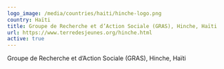 ```yaml
---
logo_image: /media/countries/haiti/hinche-logo.png
country: Haïti
title: Groupe de Recherche et d’Action Sociale (GRAS), Hinche, Haïti
url: https://www.terredesjeunes.org/hinche.html
active: true
---
```

Groupe de Recherche et d’Action Sociale (GRAS), Hinche, Haïti